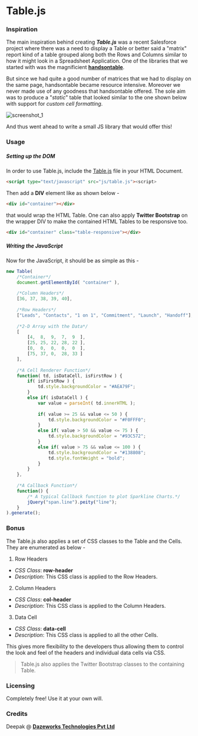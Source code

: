 # Table.js

### Inspiration
The main inspiration behind creating ***Table.js*** was a recent Salesforce project where there was a need to display a Table or better said a "matrix" report kind of a table grouped along both the Rows and Columns similar to how it might look in a Spreadsheet Application. One of the libraries that we started with was the magnificient [**handsontable**](). 

But since we had quite a good number of matrices that we had to display on the same page, handsontable became resource intensive. Moreover we never made use of any goodness that handsontable offered. The sole aim was to produce a "*static*" table that looked similar to the one shown below with support for *custom cell formatting*.

![screenshot_1](https://cloud.githubusercontent.com/assets/3683725/12074161/f322e6aa-b16a-11e5-8ae8-1fe95f3d4805.png)

And thus went ahead to write a small JS library that would offer this!

### Usage

##### Setting up the DOM
In order to use Table.js, include the [Table.js](https://github.com/Deepak-K-Anand/Table.js/blob/master/src/Table.js) file in your HTML Document.

```html
<script type="text/javascript" src="js/table.js"><script>
```

Then add a **DIV** element like as shown below - 
```html
<div id="container"></div>
```
that would wrap the HTML Table. One can also apply **Twitter Bootstrap** on the wrapper DIV to make the contained HTML Tables to be responsive too.
```html
<div id="container" class="table-responsive"></div>
```
##### Writing the JavaScript
Now for the JavaScript, it should be as simple as this - 
```javascript
new Table(
    /*Container*/
    document.getElementById( "container" ),
    
    /*Column Headers*/
    [36, 37, 38, 39, 40],
    
    /*Row Headers*/
    ["Leads", "Contacts", "1 on 1", "Commitment", "Launch", "Handoff"],
    
    /*2-D Array with the Data*/
    [
        [4,  8,  9,  7,  9  ],
        [25, 25, 22, 28, 22 ],
        [0,  0,  0,  0,  0  ],
        [75, 37, 0,  28, 33 ]
    ],
    
    /*A Cell Renderer Function*/
    function( td, isDataCell, isFirstRow ) {
        if( isFirstRow ) {
            td.style.backgroundColor = "#AEA79F";
        }
        else if( isDataCell ) {
            var value = parseInt( td.innerHTML );
            
            if( value >= 25 && value <= 50 ) {
                td.style.backgroundColor = "#F0FFF0";
            }
            else if( value > 50 && value <= 75 ) {
                td.style.backgroundColor = "#93C572";
            }
            else if( value > 75 && value <= 100 ) {
                td.style.backgroundColor = "#138808";
                td.style.fontWeight = "bold";
            }
        }
    },
    
    /*A Callback Function*/
    function() {
        /* A typical Callback function to plot Sparkline Charts.*/
        jQuery("span.line").peity("line");
    }
).generate();
```

### Bonus
The Table.js also applies a set of CSS classes to the Table and the Cells. They are enumerated as below - 

1. Row Headers
 * *CSS Class*: **row-header**
 * *Description*: This CSS class is applied to the Row Headers.
2. Column Headers
 * *CSS Class*: **col-header**
 * *Description*: This CSS class is applied to the Column Headers.
3. Data Cell
 * *CSS Class*: **data-cell**
 * *Description*: This CSS class is applied to all the other Cells.

This gives more flexibility to the developers thus allowing them to control the look and feel of the headers and individual data cells via CSS.

> Table.js also applies the Twitter Bootstrap classes to the containing Table.

### Licensing
Completely free! Use it at your own will.

### Credits
Deepak @ [**Dazeworks Technologies Pvt Ltd**](http://dazeworks.com/)
